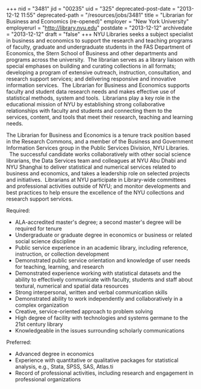 +++
nid = "3481"
jid = "00235"
uid = "325"
deprecated-post-date = "2013-12-12 11:55"
deprecated-path = "/resources/jobs/3481"
title = "Librarian for Business and Economics (re-opened)"
employer = "New York University"
employerurl = "http://library.nyu.edu"
postdate = "2013-12-12"
archivedate = "2013-12-12"
draft = "false"
+++
NYU Libraries seeks a subject specialist in business and economics to
support the research and teaching programs of faculty, graduate and
undergraduate students in the FAS Department of Economics, the Stern
School of Business and other departments and programs across the
university.  The librarian serves as a library liaison with special
emphases on building and curating collections in all formats; developing
a program of extensive outreach, instruction, consultation, and research
support services; and delivering responsive and innovative information
services.  The Librarian for Business and Economics supports faculty and
student data research needs and makes effective use of statistical
methods, system and tools.  Librarians play a key role in the
educational mission of NYU by establishing strong collaborative
relationships with faculty and students and connecting them to the
services, content, and tools that meet their research, teaching and
learning needs.

The Librarian for Business and Economics is a tenure track position
based in the Research Commons, and a member of the Business and
Government Information Services group in the Public Services Division,
NYU Libraries.   The successful candidate works collaboratively with
other social science librarians, the Data Services team and colleagues
at NYU Abu Dhabi and NYU Shanghai to deliver statistical and numerical
services related to business and economics, and takes a leadership role
on selected projects and initiatives.  Librarians at NYU participate in
Library-wide committees and professional activities outside of NYU; and
monitor developments and best practices to help ensure the excellence of
the NYU collections and research support services.
  
Required:

-   ALA-accredited master's degree; a second master's degree will be
    required for tenure
-   Undergraduate or graduate degree in economics or business or related
    social science discipline
-   Public service experience in an academic library, including
    reference, instruction, or collection development
-   Demonstrated public service orientation and knowledge of user needs
    for teaching, learning, and research
-   Demonstrated experience working with statistical datasets and the
    ability to effectively communicate with faculty, students and staff
    about textural, numerical and spatial data resources
-   Strong interpersonal, written and verbal communication skills
-   Demonstrated ability to work independently and collaboratively in a
    complex organization
-   Creative, service-oriented approach to problem solving
-   High degree of facility with technologies and systems germane to the
    21st century library
-   Knowledgeable in the issues surrounding scholarly communications

Preferred:

-   Advanced degree in economics
-   Experience with quantitative or qualitative packages for statistical
    analysis, e.g., Stata, SPSS, SAS, Atlas.ti
-   Record of professional activities, including research and engagement
    in professional organizations
